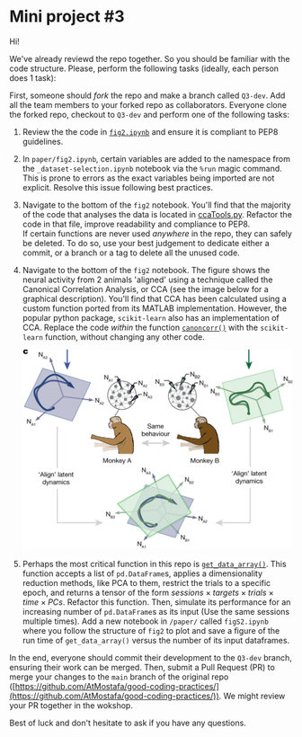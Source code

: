 # Mini project #3

Hi!

We've already reviewd the repo together. So you should be familiar with the code structure.
Please, perform the following tasks (ideally, each person does 1 task):

First, someone should _fork_ the repo and make a branch called `Q3-dev`. Add all the team members to your forked repo as collaborators. Everyone clone the forked repo, checkout to `Q3-dev` and perform one of the following tasks:

1. Review the the code in [`fig2.ipynb`](/paper/fig2.ipynb) and ensure it is compliant to PEP8 guidelines.
1. In `paper/fig2.ipynb`, certain variables are added to the namespace from the `_dataset-selection.ipynb` notebook via the `%run` magic command. This is prone to errors as the exact variables being imported are not explicit. Resolve this issue following best practices.
1. Navigate to the bottom of the `fig2` notebook. You'll find that the majority of the code that analyses the data is located in [ccaTools.py](/tools/ccaTools.py). Refactor the code in that file, improve readability and compliance to PEP8.  
If certain functions are never used _anywhere_ in the repo, they can safely be deleted. To do so, use your best judgement to dedicate either a commit, or a branch or a tag to delete all the unused code.
1. Navigate to the bottom of the `fig2` notebook. The figure shows the neural activity from 2 animals 'aligned' using a technique called the Canonical Correlation Analysis, or CCA (see the image below for a graphical description). You'll find that CCA has been calculated using a custom function ported from its MATLAB implementation. However, the popular python package, `scikit-learn` also has an implementation of CCA. Replace the code _within_ the function [`canoncorr()`](/tools/ccaTools.py#L315) with the `scikit-learn` function, without changing any other code.  

    <img src="./image/what-is-cca.png" alt="cca" width="500" />

1. Perhaps the most critical function in this repo is [`get_data_array()`](/tools/dataTools.py#L81). This function accepts a list of `pd.DataFrame`s, applies a dimensionality reduction methods, like PCA to them, restrict the trials to a specific epoch, and returns a tensor  of the form $sessions \times targets \times trials \times time \times PCs$. Refactor this function. Then, simulate its performance for an increasing number of `pd.DataFrame`s as its input (Use the same sessions multiple times). Add a new notebook in `/paper/` called `figS2.ipynb` where you follow the structure of `fig2` to plot and save a figure of the run time of `get_data_array()` versus the number of its input dataframes.

In the end, everyone should commit their development to the `Q3-dev` branch, ensuring their work can be merged. Then, submit a Pull Request (PR) to merge your changes to the `main` branch of the original repo ([https://github.com/AtMostafa/good-coding-practices/](https://github.com/AtMostafa/good-coding-practices/)). We might review your PR together in the wokshop.

Best of luck and don't hesitate to ask if you have any questions.
